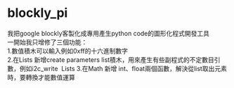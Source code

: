 # blockly_pi


我把google blockly客製化成專用產生python code的圖形化程式開發工具  
一開始我只增修了三個功能：  
1.數值積木可以輸入例如0xff的十六進制數字  
2.在Lists 新增create parameters list積木，用來產生有些副程式的不定數目引數，例如i2c_write  Lists
3.在Math 新增 int、float兩個函數，解決從list取出元素時，要轉換才能數值運算  
